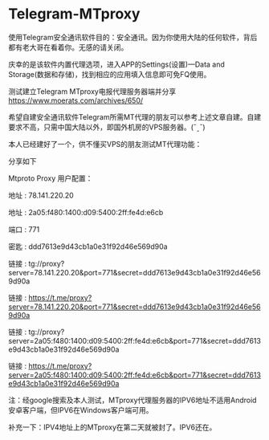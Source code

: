# Telegram-MTproxy

使用Telegram安全通讯软件目的：安全通讯。因为你使用大陆的任何软件，背后都有老大哥在看着你。无感的请关闭。

庆幸的是该软件内置代理选项，进入APP的Settings(设置)—Data and Storage(数据和存储)，找到相应的应用填入信息即可免FQ使用。

测试建立Telegram MTproxy电报代理服务器端并分享
https://www.moerats.com/archives/650/

希望自建安全通讯软件Telegram所需MT代理的朋友可以参考上述文章自建。自建要求不高，只需中国大陆以外，即国外机房的VPS服务器。(ˇˍˇ) 

本人已经建好了一个，供不懂买VPS的朋友测试MT代理功能：

分享如下

Mtproto Proxy 用户配置：

 地址   : 78.141.220.20
 
 地址   : 2a05:f480:1400:d09:5400:2ff:fe4d:e6cb
 
 端口   : 771
 
 密匙   : ddd7613e9d43cb1a0e31f92d46e569d90a
 
 链接   : tg://proxy?server=78.141.220.20&port=771&secret=ddd7613e9d43cb1a0e31f92d46e569d90a
 
 链接   : https://t.me/proxy?server=78.141.220.20&port=771&secret=ddd7613e9d43cb1a0e31f92d46e569d90a
 
 链接   : tg://proxy?server=2a05:f480:1400:d09:5400:2ff:fe4d:e6cb&port=771&secret=ddd7613e9d43cb1a0e31f92d46e569d90a
 
 链接   : https://t.me/proxy?server=2a05:f480:1400:d09:5400:2ff:fe4d:e6cb&port=771&secret=ddd7613e9d43cb1a0e31f92d46e569d90a
 
 注：经google搜索及本人测试，MTproxy代理服务器的IPV6地址不适用Android安卓客户端，但IPV6在Windows客户端可用。

补充一下：IPV4地址上的MTproxy在第二天就被封了。IPV6还在。
